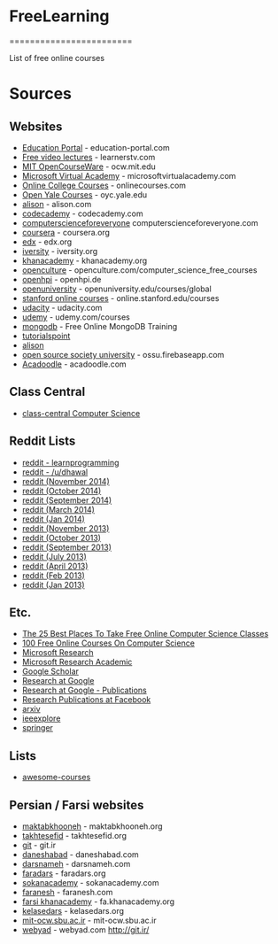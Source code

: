 # FreeLearning
========================

List of free online courses

# Sources

## Websites

* [Education Portal](http://education-portal.com/) - education-portal.com
* [Free video lectures](http://www.learnerstv.com/) - learnerstv.com
* [MIT OpenCourseWare](http://ocw.mit.edu/) - ocw.mit.edu
* [Microsoft Virtual Academy](http://www.microsoftvirtualacademy.com/) - microsoftvirtualacademy.com
* [Online College Courses](http://www.onlinecourses.com/) - onlinecourses.com
* [Open Yale Courses](http://oyc.yale.edu/) - oyc.yale.edu
* [alison](http://alison.com/) - alison.com
* [codecademy](http://www.codecademy.com/) - codecademy.com
* [computerscienceforeveryone](http://www.computerscienceforeveryone.com/) computerscienceforeveryone.com
* [coursera](https://www.coursera.org/) - coursera.org
* [edx](https://www.edx.org/) - edx.org
* [iversity](https://iversity.org/) - iversity.org
* [khanacademy](https://www.khanacademy.org/) - khanacademy.org
* [openculture](http://www.openculture.com/computer_science_free_courses) - openculture.com/computer_science_free_courses
* [openhpi](https://openhpi.de/) - openhpi.de
* [openuniversity](http://www.openuniversity.edu/courses/global) - openuniversity.edu/courses/global
* [stanford online courses](http://online.stanford.edu/courses) - online.stanford.edu/courses
* [udacity](https://www.udacity.com/) - udacity.com
* [udemy](https://www.udemy.com/courses/) - udemy.com/courses
* [mongodb](https://university.mongodb.com/) - Free Online MongoDB Training
* [tutorialspoint](http://www.tutorialspoint.com/index.htm)
* [alison](http://alison.com/learn/Programming)
* [open source society university](https://ossu.firebaseapp.com/) - ossu.firebaseapp.com
* [ Acadoodle](https://www.acadoodle.com/) - acadoodle.com

## Class Central

* [class-central Computer Science](https://www.class-central.com/subject/cs)

## Reddit Lists

* [reddit - learnprogramming](http://www.reddit.com/r/learnprogramming/)
* [reddit - /u/dhawal](http://www.reddit.com/user/dhawal)
* [reddit (November 2014)](http://www.reddit.com/r/learnprogramming/comments/2ldxqz/)
* [reddit (October 2014)](http://www.reddit.com/r/learnprogramming/comments/2i0mhe/)
* [reddit (September 2014)](http://www.reddit.com/r/learnprogramming/comments/2fd4xl/)
* [reddit (March 2014)](http://www.reddit.com/r/learnprogramming/comments/1zms0p/)
* [reddit (Jan 2014)](http://www.reddit.com/r/learnprogramming/comments/1umnmp/)
* [reddit (November 2013)](http://www.reddit.com/r/learnprogramming/comments/1q18ly/)
* [reddit (October 2013)](http://www.reddit.com/r/learnprogramming/comments/1nwxw2/)
* [reddit (September 2013)](http://www.reddit.com/r/learnprogramming/comments/1lseo4/)
* [reddit (July 2013)](http://www.reddit.com/r/learnprogramming/comments/1hkilr/)
* [reddit (April 2013)](http://www.reddit.com/r/learnprogramming/comments/1bx5mb/)
* [reddit (Feb 2013)](http://www.reddit.com/r/learnprogramming/comments/17xrb2/)
* [reddit (Jan 2013)](http://www.reddit.com/r/learnprogramming/comments/15tzua/)

## Etc.

* [The 25 Best Places To Take Free Online Computer Science Classes](http://www.edudemic.com/the-25-best-places-to-take-free-online-computer-science-classes/)
* [100 Free Online Courses On Computer Science](http://www.efytimes.com/e1/creativenews.asp?edid=140050)
* [Microsoft Research](http://research.microsoft.com/en-us/)
* [Microsoft Research Academic](http://academic.research.microsoft.com/)
* [Google Scholar](http://scholar.google.com/)
* [Research at Google](http://research.google.com/)
* [Research at Google - Publications](http://research.google.com/pubs/papers.html)
* [Research Publications at Facebook](https://www.facebook.com/publications)
* [arxiv](http://arxiv.org/list/cs/recent)
* [ieeexplore](http://ieeexplore.ieee.org/)
* [springer](http://link.springer.com/)

## Lists

* [awesome-courses](https://github.com/prakhar1989/awesome-courses)

## Persian / Farsi websites

* [maktabkhooneh](http://maktabkhooneh.org/) - maktabkhooneh.org
* [takhtesefid](http://takhtesefid.org/) - takhtesefid.org
* [git](http://git.ir/) - git.ir
* [daneshabad](http://daneshabad.com/) - daneshabad.com
* [darsnameh](http://www.darsnameh.com/) - darsnameh.com
* [faradars](http://faradars.org/) - faradars.org
* [sokanacademy](https://www.sokanacademy.com/) - sokanacademy.com
* [faranesh](https://faranesh.com/) - faranesh.com
* [farsi khanacademy](https://fa.khanacademy.org/) - fa.khanacademy.org
* [kelasedars](http://kelasedars.org/) - kelasedars.org
* [mit-ocw.sbu.ac.ir](http://mit-ocw.sbu.ac.ir/) - mit-ocw.sbu.ac.ir
* [webyad](http://www.webyad.com/) - webyad.com
http://git.ir/
